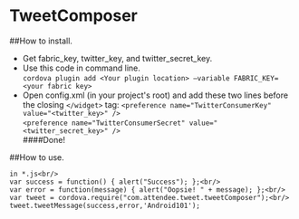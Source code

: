 # TweetComposer
##How to install.
* Get fabric_key, twitter_key, and twitter_secret_key.
* Use this code in command line.<br/>
`cordova plugin add <Your plugin location> —variable FABRIC_KEY= <your fabric key>`
* Open config.xml (in your project's root) and add these two lines before the closing `</widget>` 
tag:
`<preference name="TwitterConsumerKey" value="<twitter_key>" />`<br/>
`<preference name="TwitterConsumerSecret" value="<twitter_secret_key>" />`<br/>
####Done!

##How to use.
``````
in *.js<br/>
var success = function() { alert("Success"); };<br/>
var error = function(message) { alert("Oopsie! " + message); };<br/>
var tweet = cordova.require("com.attendee.tweet.tweetComposer");<br/>
tweet.tweetMessage(success,error,'Android101');
``````